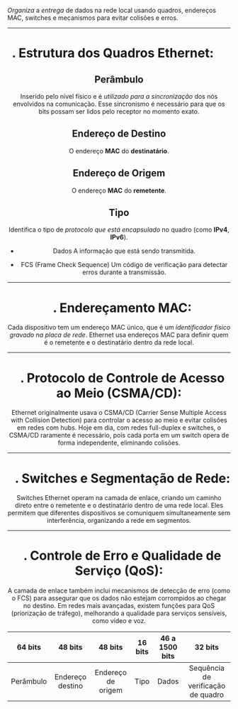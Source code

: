 *Organiza* a *entrega* de dados na rede local usando quadros, endereços MAC, switches e mecanismos para evitar colisões e erros.

---

# <span style="color:white;"><small>1</small></span>. Estrutura dos Quadros Ethernet:

<center>
<table>
<thead>

<tr>

<th><center><strong>64 bits</strong></center></th>

<th><center><strong>48 bits</strong></center></th>

<th><center><strong>48 bits</strong></center></th>

<th><center><strong>16 bits</strong></center></th>

<th><center><strong>46 a 1500 bits</strong></center></th>

<th><center><strong>32 bits</strong></center></th>

</tr>

</thead>
  

<tr>

<td><center>Perâmbulo</center></td>

<td><center>Endereço destino</center></td>

<td><center>Endereço de origem</center></td>

<td><center>Tipo</center></td>

<td><center>Dados</center></td>

<td><center>Sequência de verificação de quadro</center></td>

</tr>

</tbody>
</center>

## Perâmbulo

Inserido pelo nível físico e é *utilizado para a sincronização* dos nós envolvidos na comunicação. Esse sincronismo é necessário para que os bits possam ser lidos pelo receptor no momento exato.

## Endereço de Destino

O endereço **MAC** do **destinatário**.

## Endereço de Origem

O endereço **MAC** do **remetente**.

## Tipo

Identifica o tipo de *protocolo que está encapsulado* no quadro (como **IPv4**, **IPv6**).

- Dados
A informação que está sendo transmitida.

- FCS (Frame Check Sequence)
Um código de verificação para detectar erros durante a transmissão.

---
# <span style="color:white;"><small>2</small></span>. Endereçamento MAC:
Cada dispositivo tem um endereço MAC único, que é um *identificador físico gravado na placa de rede*.
Ethernet usa endereços MAC para definir quem é o remetente e o destinatário dentro da rede local.

---

# <span style="color:white;"><small>3</small></span>. Protocolo de Controle de Acesso ao Meio (CSMA/CD):
Ethernet originalmente usava o CSMA/CD (Carrier Sense Multiple Access with Collision Detection) para controlar o acesso ao meio e evitar colisões em redes com hubs.
Hoje em dia, com redes full-duplex e switches, o CSMA/CD raramente é necessário, pois cada porta em um switch opera de forma independente, eliminando colisões.

---

# <span style="color:white;"><small>4</small></span>. Switches e Segmentação de Rede:
Switches Ethernet operam na camada de enlace, criando um caminho direto entre o remetente e o destinatário dentro de uma rede local. Eles permitem que diferentes dispositivos se comuniquem simultaneamente sem interferência, organizando a rede em segmentos.

---

# <span style="color:white;"><small>5</small></span>. Controle de Erro e Qualidade de Serviço (QoS):
A camada de enlace também inclui mecanismos de detecção de erro (como o FCS) para assegurar que os dados não estejam corrompidos ao chegar no destino.
Em redes mais avançadas, existem funções para QoS (priorização de tráfego), melhorando a qualidade para serviços sensíveis, como vídeo e voz.